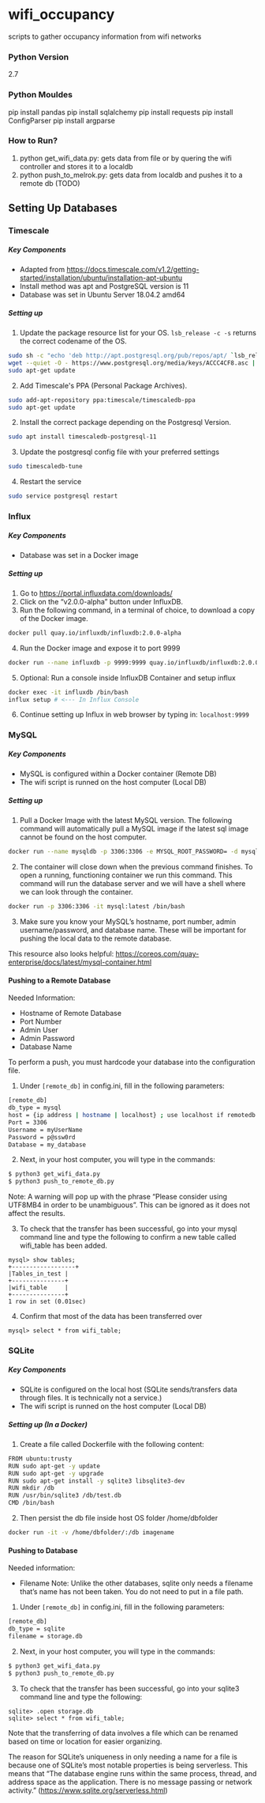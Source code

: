 # wifi_occupancy
scripts to gather occupancy information from wifi networks

### Python Version
2.7

### Python Mouldes
pip install pandas
pip install sqlalchemy
pip install requests
pip install ConfigParser
pip install argparse

### How to Run? 
1. python get_wifi_data.py: gets data from file or by quering the wifi controller and stores it to a localdb
2. python push_to_melrok.py: gets data from localdb and pushes it to a remote db (TODO)

## Setting Up Databases
### Timescale
##### Key Components
* Adapted from https://docs.timescale.com/v1.2/getting-started/installation/ubuntu/installation-apt-ubuntu
* Install method was apt and PostgreSQL version is 11
* Database was set in Ubuntu Server 18.04.2 amd64

##### Setting up
1. Update the package resource list for your OS.  `lsb_release -c -s` returns the correct codename of the OS.
```bash
sudo sh -c "echo 'deb http://apt.postgresql.org/pub/repos/apt/ `lsb_release -c -s`-pgdg main' >> /etc/apt/sources.list.d/pgdg.list"
wget --quiet -O - https://www.postgresql.org/media/keys/ACCC4CF8.asc | sudo apt-key add -
sudo apt-get update
```
2. Add Timescale's PPA (Personal Package Archives).
```bash
sudo add-apt-repository ppa:timescale/timescaledb-ppa
sudo apt-get update
```
2. Install the correct package depending on the Postgresql Version.
```bash
sudo apt install timescaledb-postgresql-11
```
3. Update the postgresql config file with your preferred settings
```bash
sudo timescaledb-tune
```
4. Restart the service
```bash
sudo service postgresql restart
```
### Influx
##### Key Components
* Database was set in a Docker image

##### Setting up
1. Go to https://portal.influxdata.com/downloads/
2. Click on the “v2.0.0-alpha” button under InfluxDB.
3. Run the following command, in a terminal of choice, to download a copy of the Docker image.
```bash
docker pull quay.io/influxdb/influxdb:2.0.0-alpha
```
4. Run the Docker image and expose it to port 9999
```bash
docker run --name influxdb -p 9999:9999 quay.io/influxdb/influxdb:2.0.0-alpha
```
5. Optional: Run a console  inside InfluxDB Container and setup influx
```bash
docker exec -it influxdb /bin/bash
influx setup # <--- In Influx Console
```
6. Continue setting up Influx in web browser by typing in: `localhost:9999`

### MySQL
##### Key Components
* MySQL is configured within a Docker container (Remote DB)
* The wifi script is runned on the host computer (Local DB)
##### Setting up
1. Pull a Docker Image with the latest MySQL version. The following command will automatically pull a MySQL image if the latest sql image cannot be found on the host computer.
```bash
docker run --name mysqldb -p 3306:3306 -e MYSQL_ROOT_PASSWORD= -d mysql:latest
```
2. The container will close down when the previous command finishes. To open a running, functioning container we run this command. This command will run the database server and we will have a shell where we can look through the container.
```bash
docker run -p 3306:3306 -it mysql:latest /bin/bash
```

3. Make sure you know your MySQL’s hostname, port number, admin username/password, and database name. These will be important for pushing the local data to the remote database.

This resource also looks helpful: https://coreos.com/quay-enterprise/docs/latest/mysql-container.html
#### Pushing to a Remote Database
Needed Information:
* Hostname of Remote Database
* Port Number
* Admin User
* Admin Password
* Database Name

To perform a push, you must hardcode your database into the configuration file.

1. Under `[remote_db]` in config.ini, fill in the following parameters:
```bash
[remote_db]
db_type = mysql
host = {ip address | hostname | localhost} ; use localhost if remotedb is a container
Port = 3306
Username = myUserName
Password = p@ssw0rd
Database = my_database
```
2. Next, in your host computer, you will type in the commands:
```bash
$ python3 get_wifi_data.py
$ python3 push_to_remote_db.py
```
Note: A warning will pop up with the phrase “Please consider using UTF8MB4 in order to be unambiguous”. This can be ignored as it does not affect the results.

3. To check that the transfer has been successful, go into your mysql command line and type the following to confirm a new table called wifi_table has been added.
```mysql
mysql> show tables;
+------------------+
|Tables_in_test |
+---------------+
|wifi_table     |
+---------------+
1 row in set (0.01sec)
```

4. Confirm that most of the data has been transferred over
```mysql
mysql> select * from wifi_table;
```


### SQLite
##### Key Components
* SQLite is configured on the local host (SQLite sends/transfers data through files. It is technically not a service.)
* The wifi script is runned on the host computer (Local DB)
##### Setting up (In a Docker)
1. Create a file called Dockerfile with the following content:
```bash
FROM ubuntu:trusty
RUN sudo apt-get -y update
RUN sudo apt-get -y upgrade
RUN sudo apt-get install -y sqlite3 libsqlite3-dev
RUN mkdir /db
RUN /usr/bin/sqlite3 /db/test.db
CMD /bin/bash
```
2. Then persist the db file inside host OS folder /home/dbfolder
```bash
docker run -it -v /home/dbfolder/:/db imagename
```
#### Pushing to Database
Needed information:
* Filename
Note: Unlike the other databases, sqlite only needs a filename that’s name has not been taken. You do not need to put in a file path.

1. Under `[remote_db]` in config.ini, fill in the following parameters:
```bash
[remote_db]
db_type = sqlite
filename = storage.db
```
2. Next, in your host computer, you will type in the commands:
```bash
$ python3 get_wifi_data.py
$ python3 push_to_remote_db.py
```
3. To check that the transfer has been successful, go into your sqlite3 command line and type the following:
```mysql
sqlite> .open storage.db
sqlite> select * from wifi_table;
```
Note that the transferring of data involves a file which can be renamed based on time or location for easier organizing.

The reason for SQLite’s uniqueness in only needing a name for a file is because one of SQLite’s most notable properties is being serverless. This means that “The database engine runs within the same process, thread, and address space as the application. There is no message passing or network activity.” (https://www.sqlite.org/serverless.html)

